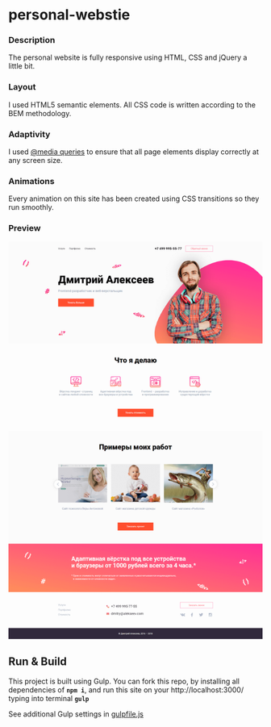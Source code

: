 # personal-webstie

### Description

The personal website is fully responsive using HTML, CSS and jQuery a little bit.

### Layout

I used HTML5 semantic elements. All CSS code is written according to the BEM methodology.

### Adaptivity

I used [@media queries](https://developer.mozilla.org/en-US/docs/Web/CSS/@media) to ensure that all page elements display correctly at any screen size.

### Animations

Every animation on this site has been created using CSS transitions so they run smoothly.


### Preview

![Preview](./img/preview.png)


## Run & Build

This project is built using Gulp. You can fork this repo, by installing all dependencies of **`npm i`**, and run this site on your http://localhost:3000/ typing into terminal **`gulp`**

See additional Gulp settings in [gulpfile.js](https://github.com/KonstHardy/personal-webstie/blob/master/gulpfile.js)

